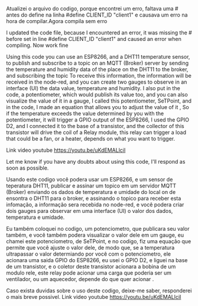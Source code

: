 
Atualizei o arquivo do codigo, porque encontrei um erro, faltava uma # antes do define na linha #define CLIENT_ID "client1" e causava um erro na hora de compilar.Agora compila sem erro


I updated the code file, because I encountered an error, it was missing the # before set in line #define CLIENT_ID "client1" and caused an error when compiling. Now work fine

Using this code you can use an ESP8266, and a DHT11 temperature sensor, to publish and subscribe to a topic on an MQTT (Broker) server 
by sending the temperature and humidity data of the place on the DHT11 to the broker, and subscribing the topic To receive this
information, the information will be received in the node-red, and you can create two gauges to observe in an interface (UI) the data
value, temperature and humidity. I also put in the code, a potentiometer, which would publish its value too, and you can also visualize
the value of it in a gauge, I called this potentiometer, SeTPoint, and in the code, I made an equation that allows you to adjust the value
of it , So if the temperature exceeds the value determined by you with the potentiometer, it will trigger a GPIO output of the ESP8266, 
I used the GPIO D2, and I connected it to the base of a transistor, and the collector of this transistor will drive the coil of a
Relay module, this relay can trigger a load that could be a fan, or a heater, depends on what you want to trigger.

Link video youtube https://youtu.be/uKdEMALlciI 

Let me know if you have any doubts about using this code, I'll respond as soon as possible.


Usando este codigo você podera usar um ESP8266, e um sensor de teperatura DHT11, publicar e assinar um topico em um servidor MQTT (Broker) 
enviando os dados de temperatura e umidade do local on de ensontra o DHT11 para o broker, e assinando o topico para receber esta infomação,
a informação sera recebida no node-red, e você podera criar dois gauges para observar em uma interface (UI) o valor dos dados, temperatura
e umidade.

Eu também coloquei no codigo, um potenciometro, que publicara seu valor também, e você também podera visualizar o valor dele em um gauge,
eu chamei este potenciometro, de SeTPoint, e no codigo, fiz uma equação que permite que você ajuste o valor dele, de modo que, 
se a temperatura ultrapassar o valor determiando por você com o potenciometro, ele acionara uma saida GPIO do ESP8266, eu usei o GPIO D2,
e liguei na base de um transistor, e o coletor deste transistor acionara a bobina de um modulo rele, este relay pode acionar uma
carga que poderia ser um ventilador, ou um aquecedor, depende do que quer acionar .

Caso exista duvidas sobre o uso deste codigo, deixe-me saber, responderei o mais breve possivel. 
Link video youtube https://youtu.be/uKdEMALlciI 
